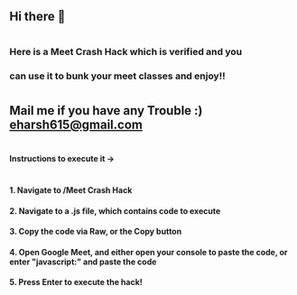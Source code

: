 ## Hi there 👋
#
#
### Here is a Meet Crash Hack which is verified and you
### can use it to bunk your meet classes and enjoy!!
#
## Mail me if you have any Trouble :) eharsh615@gmail.com
#
#
#### Instructions to execute it ->
#
#### 1. Navigate to /Meet Crash Hack
#### 2. Navigate to a .js file, which contains code to execute
#### 3. Copy the code via Raw, or the Copy button
#### 4. Open Google Meet, and either open your console to paste the code, or enter "javascript:" and paste the code
#### 5. Press Enter to execute the hack!
#
